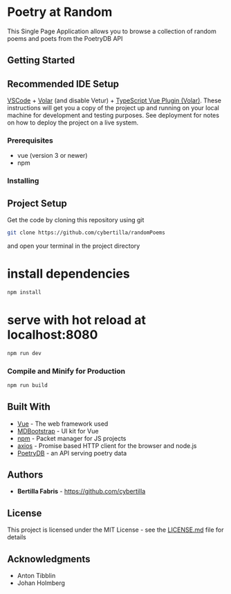 # Poetry at Random

This Single Page Application allows you to browse a collection of random poems and poets from the PoetryDB API

## Getting Started

## Recommended IDE Setup

[VSCode](https://code.visualstudio.com/) + [Volar](https://marketplace.visualstudio.com/items?itemName=Vue.volar) (and disable Vetur) + [TypeScript Vue Plugin (Volar)](https://marketplace.visualstudio.com/items?itemName=Vue.vscode-typescript-vue-plugin).
These instructions will get you a copy of the project up and running on your local machine for development and testing purposes. See deployment for notes on how to deploy the project on a live system.

### Prerequisites

* vue (version 3 or newer)
* npm


### Installing

## Project Setup

Get the code by cloning this repository using git
```sh
git clone https://github.com/cybertilla/randomPoems
```

and open your terminal in the project directory

# install dependencies

```sh
npm install
```

# serve with hot reload at localhost:8080

```sh
npm run dev
```


### Compile and Minify for Production

```sh
npm run build
```


## Built With

* [Vue](https://vuejs.org/) - The web framework used
* [MDBootstrap](https://vue.mdbootstrap.com/#/) - UI kit for Vue
* [npm](https://www.npmjs.com/) - Packet manager for JS projects
* [axios](https://axios-http.com/) - Promise based HTTP client for the browser and node.js
* [PoetryDB](https://poetrydb.org/index.html) - an API serving poetry data



## Authors

* **Bertilla Fabris** - https://github.com/cybertilla

## License

This project is licensed under the MIT License - see the [LICENSE.md](LICENSE.md) file for details

## Acknowledgments

* Anton Tibblin
* Johan Holmberg








